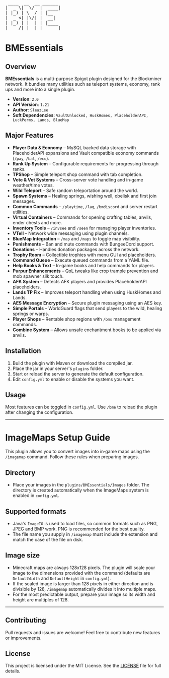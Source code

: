 <pre>
 ____  __  __ ______
|  _ \|  \/  |  ____|
| |_) | \  / | |__
|  _ <| |\/| |  __|
| |_) | |  | | |____
|____/|_|  |_|______|
</pre>

# **BMEssentials**

## Overview
**BMEssentials** is a multi-purpose Spigot plugin designed for the Blockminer network. It bundles many utilities such as teleport systems, economy, rank ups and more into a single plugin.

- **Version**: `2.0`
- **API Version**: `1.21`
- **Author**: `SleazLee`
- **Soft Dependencies**: `VaultUnlocked, HuskHomes, PlaceholderAPI, LuckPerms, Lands, BlueMap`

## Major Features
- **Player Data & Economy** – MySQL backed data storage with PlaceholderAPI expansions and Vault compatible economy commands (`/pay`, `/bal`, `/eco`).
- **Rank Up System** – Configurable requirements for progressing through ranks.
- **TPShop** – Simple teleport shop command with tab completion.
- **Vote & Vot Systems** – Cross-server vote handling and in‑game weather/time votes.
- **Wild Teleport** – Safe random teleportation around the world.
- **Spawn Systems** – Healing springs, wishing well, obelisk and first join messages.
- **Common Commands** – `/playtime`, `/lag`, `/bmdiscord` and server restart utilities.
- **Virtual Containers** – Commands for opening crafting tables, anvils, ender chests and more.
- **Inventory Tools** – `/invsee` and `/seen` for managing player inventories.
- **VTell** – Network wide messaging using plugin channels.
- **BlueMap Integration** – `/map` and `/maps` to toggle map visibility.
- **Punishments** – Ban and mute commands with BungeeCord support.
- **Donations** – Handles donation packages across the network.
- **Trophy Room** – Collectible trophies with menu GUI and placeholders.
- **Command Queue** – Execute queued commands from a YAML file.
- **Help Books & Text** – In‑game books and help commands for players.
- **Purpur Enhancements** – QoL tweaks like crop trample prevention and mob spawner silk touch.
- **AFK System** – Detects AFK players and provides PlaceholderAPI placeholders.
- **Lands TP Fix** – Improves teleport handling when using HuskHomes and Lands.
- **AES Message Encryption** – Secure plugin messaging using an AES key.
- **Simple Portals** – WorldGuard flags that send players to the wild, healing springs or warps.
- **Player Shops** – Rentable shop regions with `/bms` management commands.
- **Combine System** – Allows unsafe enchantment books to be applied via anvils.

## Installation
1. Build the plugin with Maven or download the compiled jar.
2. Place the jar in your server's `plugins` folder.
3. Start or reload the server to generate the default configuration.
4. Edit `config.yml` to enable or disable the systems you want.

## Usage
Most features can be toggled in `config.yml`. Use `/bme` to reload the plugin after changing the configuration.


---
# ImageMaps Setup Guide

This plugin allows you to convert images into in‑game maps using the `/imagemap` command. Follow these rules when preparing images.

## Directory
- Place your images in the `plugins/BMEssentials/Images` folder. The directory is created automatically when the ImageMaps system is enabled in `config.yml`.

## Supported formats
- Java's `ImageIO` is used to load files, so common formats such as PNG, JPEG and BMP work. PNG is recommended for the best quality.
- The file name you supply in `/imagemap` must include the extension and match the case of the file on disk.

## Image size
- Minecraft maps are always 128x128 pixels. The plugin will scale your image to the dimensions provided with the command (defaults are `DefaultWidth` and `DefaultHeight` in `config.yml`).
- If the scaled image is larger than 128 pixels in either direction and is divisible by 128, `/imagemap` automatically divides it into multiple maps.
- For the most predictable output, prepare your image so its width and height are multiples of 128.
---

## Contributing
Pull requests and issues are welcome! Feel free to contribute new features or improvements.

## License
This project is licensed under the MIT License. See the [LICENSE](LICENSE) file for full details.
